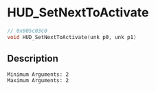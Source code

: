 # HUD_SetNextToActivate
```c
// 0x005c03c0
void HUD_SetNextToActivate(unk p0, unk p1)
```
## Description
```
Minimum Arguments: 2
Maximum Arguments: 2
```
